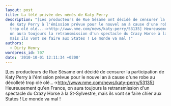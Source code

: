 ```yaml
---
layout: post
title: La télé privée des nénés de Katy Perry
description: "[Les producteurs de Rue Sésame ont décidé de censurer la participation
  de Katy Perry à l'émission prévue pour le nouvel an à cause d'une robe au décolleté
  trop olé olé...->http://www.nme.com/news/katy-perry/53135] Heureusement qu'en France,
  on aura toujours la retransmission d'un spectacle du Crazy Horse à la St-Sylvestre,
  mais ils vont se faire aux States ! Le monde va mal !"
authors:
  - Dirty Henry
wordpress_id: 707
date: '2010-10-01 12:11:34 +0200'
---
```

[Les producteurs de Rue Sésame ont décidé de censurer la participation de Katy Perry à l'émission prévue pour le nouvel an à cause d'une robe au décolleté trop olé olé...->http://www.nme.com/news/katy-perry/53135] Heureusement qu'en France, on aura toujours la retransmission d'un spectacle du Crazy Horse à la St-Sylvestre, mais ils vont se faire chier aux States ! Le monde va mal !

<object width="380" height="238"><param name="movie" value="http://www.youtube.com/v/ZibAqWH4UIQ?fs=1&hl=fr_FR"></param><param name="allowFullScreen" value="true"></param><param name="allowscriptaccess" value="always"></param><embed src="http://www.youtube.com/v/ZibAqWH4UIQ?fs=1&hl=fr_FR" type="application/x-shockwave-flash" allowscriptaccess="always" allowfullscreen="true" width="380" height="238"></embed></object>

